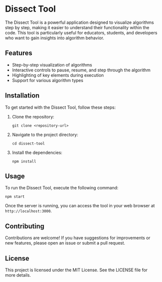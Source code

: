 # Dissect Tool

The Dissect Tool is a powerful application designed to visualize algorithms step by step, making it easier to understand their functionality within the code. This tool is particularly useful for educators, students, and developers who want to gain insights into algorithm behavior.

## Features

- Step-by-step visualization of algorithms
- Interactive controls to pause, resume, and step through the algorithm
- Highlighting of key elements during execution
- Support for various algorithm types

## Installation

To get started with the Dissect Tool, follow these steps:

1. Clone the repository:
   ```
   git clone <repository-url>
   ```

2. Navigate to the project directory:
   ```
   cd dissect-tool
   ```

3. Install the dependencies:
   ```
   npm install
   ```

## Usage

To run the Dissect Tool, execute the following command:

```
npm start
```

Once the server is running, you can access the tool in your web browser at `http://localhost:3000`.

## Contributing

Contributions are welcome! If you have suggestions for improvements or new features, please open an issue or submit a pull request.

## License

This project is licensed under the MIT License. See the LICENSE file for more details.